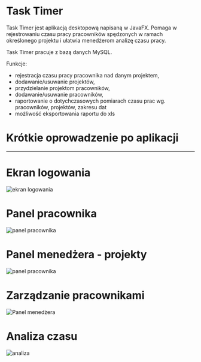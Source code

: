 # Task Timer

Task Timer jest aplikacją desktopową napisaną w JavaFX. Pomaga w rejestrowaniu czasu pracy pracowników spędzonych w ramach określonego projektu i ułatwia menedżerom analizę czasu pracy.

Task Timer pracuje z bazą danych MySQL.

Funkcje:
* rejestracja	czasu	pracy	pracownika	nad	danym projektem,	
* dodawanie/usuwanie	projektów,
* przydzielanie	projektom	pracowników,	
* dodawanie/usuwanie	pracowników,	
* raportowanie	o	dotychczasowych	pomiarach	czasu	prac	wg.	pracowników,	projektów,	zakresu	dat	
* możliwość	eksportowania	raportu	do	xls

# Krótkie oprowadzenie po aplikacji
--------------------------------------

# Ekran logowania

![ekran logowania](https://i.imgur.com/ebbvrlK.png)

# Panel pracownika

![panel pracownika](https://i.imgur.com/hte4pEP.png)

# Panel menedżera - projekty

![panel pracownika](https://i.imgur.com/jgA3As5.png)

# Zarządzanie pracownikami
![Panel menedżera](https://i.imgur.com/0QWgqek.png)

# Analiza czasu

![analiza](https://i.imgur.com/jSFXe2W.png)

